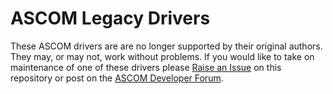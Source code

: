 # ASCOM Legacy Drivers
These ASCOM  drivers are  are no longer supported by their original authors. They may, or may not, work without problems. If you would like to take on maintenance of one of these drivers please [Raise an Issue](https://github.com/ascomghostdrivers/legacydrivers/issues) on this repository or post on the [ASCOM Developer Forum](https://ascomtalk.groups.io/g/Developer/topics).
